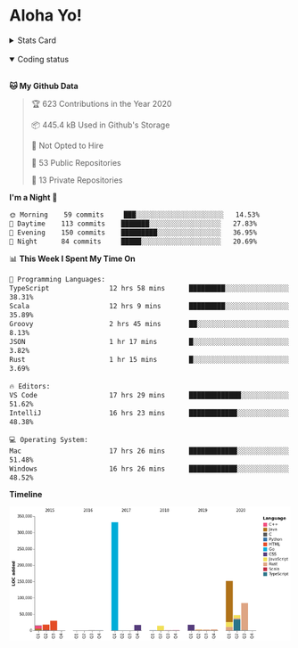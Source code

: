 # Aloha Yo!

<details>
<summary>Stats Card</summary>
 
[![Anurag's github stats](https://github-readme-stats.vercel.app/api?username=GarfieldZHU&show_icons=true&theme=tokyonight)](https://github.com/anuraghazra/github-readme-stats)
 
</details>

<br/>

<details open>

<summary>Coding status</summary>

<br/>

<!--START_SECTION:waka-->
**🐱 My Github Data** 

> 🏆 623 Contributions in the Year 2020
 > 
> 📦 445.4 kB Used in Github's Storage 
 > 
> 🚫 Not Opted to Hire
 > 
> 📜 53 Public Repositories
 > 
> 🔑 13 Private Repositories 

**I'm a Night 🦉** 

```text
🌞 Morning    59 commits     ███░░░░░░░░░░░░░░░░░░░░░░   14.53% 
🌆 Daytime    113 commits    ███████░░░░░░░░░░░░░░░░░░   27.83% 
🌃 Evening    150 commits    █████████░░░░░░░░░░░░░░░░   36.95% 
🌙 Night      84 commits     █████░░░░░░░░░░░░░░░░░░░░   20.69%

```


📊 **This Week I Spent My Time On** 

```text
💬 Programming Languages: 
TypeScript               12 hrs 58 mins      █████████░░░░░░░░░░░░░░░░   38.31% 
Scala                    12 hrs 9 mins       █████████░░░░░░░░░░░░░░░░   35.89% 
Groovy                   2 hrs 45 mins       ██░░░░░░░░░░░░░░░░░░░░░░░   8.13% 
JSON                     1 hr 17 mins        █░░░░░░░░░░░░░░░░░░░░░░░░   3.82% 
Rust                     1 hr 15 mins        █░░░░░░░░░░░░░░░░░░░░░░░░   3.69%

🔥 Editors: 
VS Code                  17 hrs 29 mins      █████████████░░░░░░░░░░░░   51.62% 
IntelliJ                 16 hrs 23 mins      ████████████░░░░░░░░░░░░░   48.38%

💻 Operating System: 
Mac                      17 hrs 26 mins      ████████████░░░░░░░░░░░░░   51.48% 
Windows                  16 hrs 26 mins      ████████████░░░░░░░░░░░░░   48.52%

```

**Timeline**

![Chart not found](https://github.com/GarfieldZHU/GarfieldZHU/blob/master/charts/bar_graph.png) 


<!--END_SECTION:waka-->

</details>
